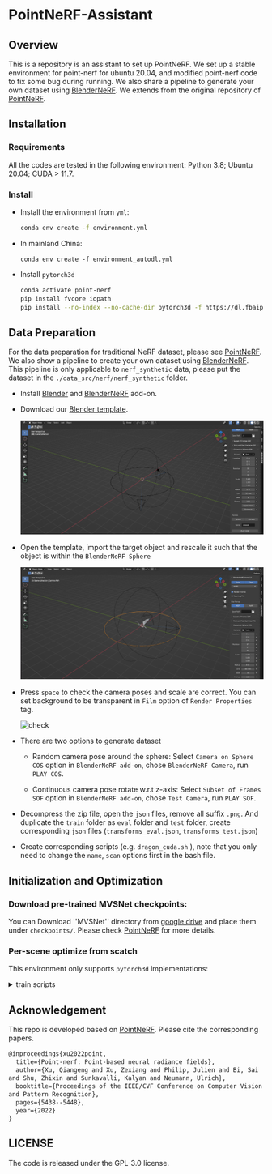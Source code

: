 # PointNeRF-Assistant
## Overview

This is a repository is an assistant to set up PointNeRF. We set up a stable environment for point-nerf for ubuntu 20.04, and modified point-nerf code to fix some bug during running. We also share a pipeline to generate your own dataset using [BlenderNeRF](https://github.com/maximeraafat/BlenderNeRF). We extends from the original repository of [PointNeRF](https://github.com/Xharlie/pointnerf).

## Installation

### Requirements

All the codes are tested in the following environment: Python 3.8; Ubuntu 20.04; CUDA > 11.7.

### Install

* Install the environment from `yml`:

  ```bash
  conda env create -f environment.yml
  ```

* In mainland China:

  ```
  conda env create -f environment_autodl.yml
  ```
  
* Install `pytorch3d`

  ```bash
  conda activate point-nerf
  pip install fvcore iopath
  pip install --no-index --no-cache-dir pytorch3d -f https://dl.fbaipublicfiles.com/pytorch3d/packaging/wheels/py39_cu117_pyt1131/download.html
  ```

## Data Preparation

For the data preparation for traditional NeRF dataset, please see [PointNeRF](https://github.com/Xharlie/pointnerf). We also show a pipeline to create your own dataset using [BlenderNeRF](https://github.com/maximeraafat/BlenderNeRF). This pipeline is only applicable to `nerf_synthetic` data, please put the dataset in the `./data_src/nerf/nerf_synthetic` folder. 

* Install [Blender](https://www.blender.org/download/) and [BlenderNeRF](https://github.com/maximeraafat/BlenderNeRF) add-on.

* Download our [Blender template](https://drive.google.com/file/d/1-k3-4-fvnN4Ct_t81ffOQ6Hs4TEf4_uQ/view?usp=sharing).

  ![template](./assets/template-1687211856773-9.png)

* Open the template, import the target object and rescale it such that the object is within the `BlenderNeRF Sphere`

  ![rescale](./assets/rescale-1687211852351-7.png)

* Press `space` to check the camera poses and scale are correct. You can set background to be transparent in `Film` option of `Render Properties` tag.

  ![check](./assets/check.gif)

* There are two options to generate dataset

  * Random camera pose around the sphere: Select `Camera on Sphere COS` option in `BlenderNeRF add-on`, chose `BlenderNeRF Camera`, run `PLAY COS`.

  * Continuous camera pose rotate w.r.t z-axis: Select `Subset of Frames SOF` option in `BlenderNeRF add-on`, chose `Test Camera`, run `PLAY SOF`.

* Decompress the zip file, open the `json` files, remove all suffix `.png`. And duplicate the `train` folder as `eval` folder and `test` folder, create corresponding `json` files (`transforms_eval.json`,  `transforms_test.json`)

* Create corresponding scripts (e.g. `dragon_cuda.sh` ), note that you only need to change the `name`, `scan` options first in the bash file.  

## Initialization and Optimization

### Download pre-trained MVSNet checkpoints:

You can Download ''MVSNet'' directory from [google drive](https://drive.google.com/drive/folders/1xk1GhDhgPk1MrlX8ncfBz5hNMvSa9vS6?usp=sharing) and place them under `checkpoints/`. Please check [PointNeRF](https://github.com/Xharlie/pointnerf) for more details. 

### Per-scene optimize from scatch

This environment only supports `pytorch3d` implementations:

<details>
  <summary>train scripts</summary>

```
    bash dev_scripts/w_n360/chair_cuda.sh
    bash dev_scripts/w_n360/drums_cuda.sh
    bash dev_scripts/w_n360/ficus_cuda.sh
    bash dev_scripts/w_n360/hotdog_cuda.sh
    bash dev_scripts/w_n360/lego_cuda.sh
    bash dev_scripts/w_n360/materials_cuda.sh
    bash dev_scripts/w_n360/mic_cuda.sh
    bash dev_scripts/w_n360/ship_cuda.sh
```
</details>

## Acknowledgement

This repo is developed based on [PointNeRF](https://github.com/Xharlie/pointnerf). Please cite the corresponding papers. 

```
@inproceedings{xu2022point,
  title={Point-nerf: Point-based neural radiance fields},
  author={Xu, Qiangeng and Xu, Zexiang and Philip, Julien and Bi, Sai and Shu, Zhixin and Sunkavalli, Kalyan and Neumann, Ulrich},
  booktitle={Proceedings of the IEEE/CVF Conference on Computer Vision and Pattern Recognition},
  pages={5438--5448},
  year={2022}
}
```

## LICENSE

The code is released under the GPL-3.0 license.
